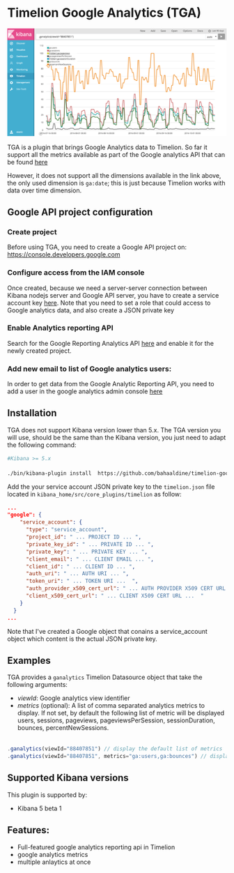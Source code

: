 # Timelion Google Analytics (TGA)

![alt TGA](https://raw.githubusercontent.com/bahaaldine/timelion-google-analytics/master/timelion-google-analytics.png)

TGA is a plugin that brings Google Analytics data to Timelion.
So far it support all the metrics available as part of the Google analytics 
API that can be found [here](https://developers.google.com/analytics/devguides/reporting/core/dimsmets)

However, it does not support all the dimensions available in the link above, the only used dimension is `ga:date`; this is just because Timelion works with data over time dimension.

## Google API project configuration

### Create project

Before using TGA, you need to create a Google API project on:
https://console.developers.google.com

### Configure access from the IAM console

Once created, because we need a server-server connection between 
Kibana nodejs server and Google API server, you have to create a service account key [here](https://console.developers.google.com/permissions/serviceaccounts). Note that you need to set a role that could access to Google analytics data, and also create a JSON private key

### Enable Analytics reporting API

Search for the Google Reporting Analytics API [here](https://console.developers.google.com/apis/library) and enable it for the newly created project.

### Add new email to list of Google analytics users:

In order to get data from the Google Analytic Reporting API, you need to add a user in the google analytics admin console [here](https://support.google.com/analytics/answer/1009702?hl=en#Add)

## Installation

TGA does not support Kibana version lower than 5.x. The TGA version you will use, should be the same than the Kibana version, you just need to adapt the following command:

```sh
#Kibana >= 5.x

./bin/kibana-plugin install  https://github.com/bahaaldine/timelion-google-analytics/releases/download/version_name/timelion-google-major.minor.patch.zip

```

Add the your service account JSON private key to the `timelion.json` file located in `kibana_home/src/core_plugins/timelion` as follow:

```json
...
"google": {
    "service_account": {
      "type": "service_account",
      "project_id": " ... PROJECT ID ... ",
      "private_key_id": " ... PRIVATE ID ... ",
      "private_key": " ... PRIVATE KEY ... ",
      "client_email": " ... CLIENT EMAIL ... ",
      "client_id": " ... CLIENT ID ... ",
      "auth_uri": " ... AUTH URI ... ",
      "token_uri": " ... TOKEN URI ...  ",
      "auth_provider_x509_cert_url": " ... AUTH PROVIDER X509 CERT URL ... ",
      "client_x509_cert_url": " ... CLIENT X509 CERT URL ...  "
    }
  }
...
```
Note that I've created a Google object that conains a service_account object which content is the actual JSON private key.

## Examples

TGA provides a `ganalytics` Timelion Datasource object that take the following arguments:

- *viewId*: Google analytics view identifier
- *metrics* (optional): A list of comma separated analytics metrics to display. If not set, by default the following list of metric will be displayed users, sessions, pageviews, pageviewsPerSession, sessionDuration, bounces, percentNewSessions.

```js

.ganalytics(viewId="88407851") // display the default list of metrics
.ganalytics(viewId="88407851", metrics="ga:users,ga:bounces") // display users traffic and bounces stats

```

## Supported Kibana versions

This plugin is supported by:

* Kibana 5 beta 1

## Features:

* Full-featured google analytics reporting api in Timelion
* google analytics metrics 
* multiple anlaytics at once 
